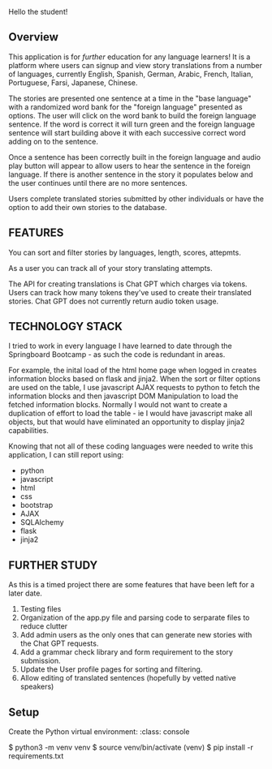 Hello the student!

## **Overview**
This application is for *further* education for any language learners! It is a platform where users can signup and view story translations from a number of languages, currently English, Spanish, German, Arabic, French, Italian, Portuguese, Farsi, Japanese, Chinese. 

The stories are presented one sentence at a time in the "base language" with a randomized word bank for the "foreign language" presented as options. The user will click on the word bank to build the foreign language sentence. If the word is correct it will turn green and the foreign language sentence will start building above it with each successive correct word adding on to the sentence. 

Once a sentence has been correctly built in the foreign language and audio play button will appear to allow users to hear the sentence in the foreign language. If there is another sentence in the story it populates below and the user continues until there are no more sentences. 

Users complete translated stories submitted by other individuals or have the option to add their own stories to the database. 

## **FEATURES**
You can sort and filter stories by languages, length, scores, attepmts. 

As a user you can track all of your story translating attempts. 

The API for creating translations is Chat GPT which charges via tokens. Users can track how many tokens they've used to create their translated stories. Chat GPT does not currently return audio token usage. 

## **TECHNOLOGY STACK**
I tried to work in every language I have learned to date through the Springboard Bootcamp - as such the code is redundant in areas. 

For example, the inital load of the html home page when logged in creates information blocks based on flask and jinja2. When the sort or filter options are used on the table, I use javascript AJAX requests to python to fetch the information blocks and then javascript DOM Manipulation to load the fetched information blocks. Normally I would not want to create a duplication of effort to load the table - ie I would have javascript make all objects, but that would have eliminated an opportunity to display jinja2 capabilities. 

Knowing that not all of these coding languages were needed to write this application, I can still report using:
- python
- javascript
- html
- css
- bootstrap
- AJAX
- SQLAlchemy
- flask
- jinja2

## **FURTHER STUDY**
As this is a timed project there are some features that have been left for a later date. 
1) Testing files
2) Organization of the app.py file and parsing code to serparate files to reduce clutter
3) Add admin users as the only ones that can generate new stories with the Chat GPT requests. 
4) Add a grammar check library and form requirement to the story submission. 
5) Update the User profile pages for sorting and filtering. 
6) Allow editing of translated sentences (hopefully by vetted native speakers)

## **Setup**
Create the Python virtual environment:
  :class: console

  $ python3 -m venv venv
  $ source venv/bin/activate
  (venv) $ pip install -r requirements.txt